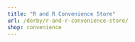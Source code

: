 ```yaml
---
title: "R and R Convenience Store"
url: /derby/r-and-r-convenience-store/
shop: convenience
---
```

